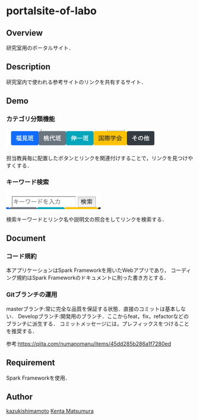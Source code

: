 # portalsite-of-labo

## Overview
研究室用のポータルサイト．

## Description
研究室内で使われる参考サイトのリンクを共有するサイト．

## Demo

### カテゴリ分類機能

![](.readme-img/readme-1.png)

担当教員毎に配置したボタンとリンクを関連付けすることで，リンクを見つけやすくする．

### キーワード検索

![](.readme-img/readme-2.png)

検索キーワードとリンク名や説明文の照合をしてリンクを検索する．

## Document

### コード規約

本アプリケーションはSpark Frameworkを用いたWebアプリであり，
コーディング規約はSpark Frameworkのドキュメントに則った書き方とする．

### Gitブランチの運用

masterブランチ:常に完全な品質を保証する状態．直接のコミットは基本しない．
Developブランチ:開発用のブランチ．ここからfeat，fix，refactorなどのブランチに派生する．
コミットメッセージには，プレフィックスをつけることを推奨する．

参考:https://qiita.com/numanomanu/items/45dd285b286a1f7280ed

## Requirement
Spark Frameworkを使用．

## Author
[kazukishimamoto](https://github.com/kazukishimamoto)
[Kenta Matsumura](https://github.com/KentaMatsumura)
